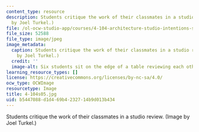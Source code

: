 ```yaml
---
content_type: resource
description: Students critique the work of their classmates in a studio review. (Image
  by Joel Turkel.)
file: /ol-ocw-studio-app/courses/4-104-architecture-studio-intentions-spring-2005/b5447088d1d469b4232714b9d013b434_4-104s05.jpg
file_size: 52588
file_type: image/jpeg
image_metadata:
  caption: Students critique the work of their classmates in a studio review. (Image
    by Joel Turkel.)
  credit: ''
  image-alt: Six students sit on the edge of a table reviewing each others work.
learning_resource_types: []
license: https://creativecommons.org/licenses/by-nc-sa/4.0/
ocw_type: OCWImage
resourcetype: Image
title: 4-104s05.jpg
uid: b5447088-d1d4-69b4-2327-14b9d013b434
---
```

Students critique the work of their classmates in a studio review. (Image by Joel Turkel.)